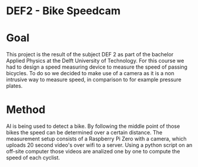 # DEF2 - Bike Speedcam

# Goal
This project is the result of the subject DEF 2 as part of the bachelor Applied Physics at the Delft University of Technology. For this course we had to design a speed measuring device to measure the speed of passing bicycles. To do so we decided to make use of a camera as it is a non intrusive way to measure speed, in comparison to for example pressure plates. 

# Method
AI is being used to detect a bike. By following the middle point of those bikes the speed can be determined over a certain distance. The measurement setup consists of a Raspberry Pi Zero with a camera, which uploads 20 second video's over wifi to a server. Using a python script on an off-site computer those videos are analized one by one to compute the speed of each cyclist.
